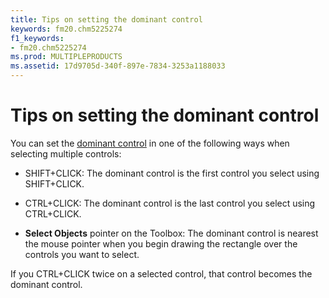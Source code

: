 ```yaml
---
title: Tips on setting the dominant control
keywords: fm20.chm5225274
f1_keywords:
- fm20.chm5225274
ms.prod: MULTIPLEPRODUCTS
ms.assetid: 17d9705d-340f-897e-7834-3253a1188033
---
```



# Tips on setting the dominant control

You can set the [dominant control](glossary-vba.md) in one of the following ways when selecting multiple controls:



- SHIFT+CLICK: The dominant control is the first control you select using SHIFT+CLICK.
    
- CTRL+CLICK: The dominant control is the last control you select using CTRL+CLICK.
    
-  **Select Objects** pointer on the Toolbox: The dominant control is nearest the mouse pointer when you begin drawing the rectangle over the controls you want to select.
    

If you CTRL+CLICK twice on a selected control, that control becomes the dominant control.

